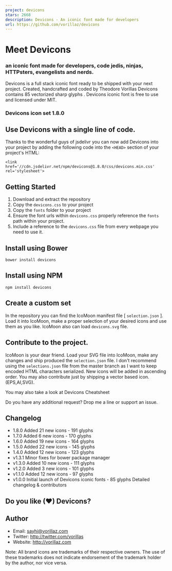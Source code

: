 ```yaml
---
project: devicons
stars: 2668
description: Devicons - An iconic font made for developers
url: https://github.com/vorillaz/devicons
---
```


Meet Devicons
=============

### an iconic font made for developers, code jedis, ninjas, HTTPsters, evangelists and nerds.

Devicons is a full stack iconic font ready to be shipped with your next project. Created, handcrafted and coded by Theodore Vorillas Devicons contains 85 vectorized sharp glyphs . Devicons iconic font is free to use and licensed under MIT.

### Devicons icon set 1.8.0

Use Devicons with a single line of code.
----------------------------------------

Thanks to the wonderful guys of jsdelivr you can now add Devicons into your project by adding the following code into the `<HEAD>` section of your project's HTML:

`<link href='//cdn.jsdelivr.net/npm/devicons@1.8.0/css/devicons.min.css' rel='stylesheet'>`

Getting Started
---------------

1.  Download and extract the repository
2.  Copy the `devicons.css` to your project
3.  Copy the `fonts` folder to your project
4.  Ensure the font urls within `devicons.css` properly reference the `fonts` path within your project.
5.  Include a reference to the `devicons.css` file from every webpage you need to use it.

Install using Bower
-------------------

`bower install devicons`

Install using NPM
-----------------

`npm install devicons`

Create a custom set
-------------------

In the repository you can find the IcoMoon manifest file \[ `selection.json` \]. Load it into IcoMoon, make a proper selection of your desired icons and use them as you like. IcoMoon also can load `devicons.svg` file.

Contribute to the project.
--------------------------

IcoMoon is your dear friend. Load your SVG file into IcoMoon, make any changes and ship produced the `selection.json` file. I don't recommend using the `selections.json` file from the master branch as I want to keep encoded HTML characters serialized. New icons will be added in ascending order. You may also contribute just by shipping a vector based icon. (EPS,AI,SVG).

You may also take a look at Devicons Cheatsheet

Do you have any additional request? Drop me a line or support an issue.

Changelog
---------

-   1.8.0 Added 21 new icons - 191 glyphs
-   1.7.0 Added 6 new icons - 170 glyphs
-   1.6.0 Added 19 new icons - 164 glyphs
-   1.5.0 Added 22 new icons - 145 glyphs
-   1.4.0 Added 12 new icons - 123 glyphs
-   v1.3.1 Minor fixes for bower package manager
-   v1.3.0 Added 10 new icons - 111 glyphs
-   v1.2.0 Added 3 new icons - 101 glyphs
-   v1.1.0 Added 12 new icons - 97 glyphs
-   v1.0.0 Initial launch of Devicons iconic fonts - 85 glyphs Detailed changelog & contributors

Do you like (♥) Devicons?
-------------------------

Author
------

-   Email: sayhi@vorillaz.com
-   Twitter: http://twitter.com/vorillas
-   Website: http://vorillaz.com

Note: All brand icons are trademarks of their respective owners. The use of these trademarks does not indicate endorsement of the trademark holder by the author, nor vice versa.
